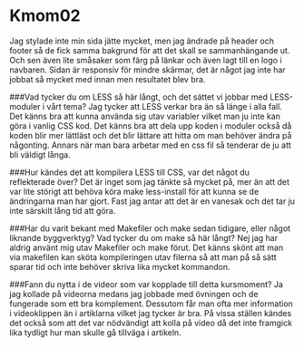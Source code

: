 Kmom02
===============================
Jag stylade inte min sida jätte mycket, men jag ändrade på header och footer så de fick samma bakgrund för att det skall se sammanhängande ut.
Och sen även lite småsaker som färg på länkar och även lagt till en logo i navbaren. Sidan är responsiv för mindre skärmar, det är något jag inte har jobbat så mycket med innan men resultatet blev bra.

###Vad tycker du om LESS så här långt, och det sättet vi jobbar med LESS-moduler i vårt tema?
Jag tycker att LESS verkar bra än så länge i alla fall. Det känns bra att kunna använda sig utav variabler vilket man ju inte kan göra i vanlig CSS kod.
Det känns bra att dela upp koden i moduler också då koden blir mer lättläst och det blir lättare att hitta om man behöver ändra på någonting. Annars när man bara arbetar med en css fil så tenderar de ju att bli väldigt långa.

###Hur kändes det att kompilera LESS till CSS, var det något du reflekterade över?
Det är inget som jag tänkte så mycket på, mer än att det var lite störigt att behöva köra make less-install för att kunna se de ändringarna man har gjort. Fast jag antar att det är en vanesak och det tar ju inte särskilt lång tid att göra.

###Har du varit bekant med Makefiler och make sedan tidigare, eller något liknande byggverktyg? Vad tycker du om make så här långt?
Nej jag har aldrig använt mig utav Makefiler och make förut. Det känns skönt att man via makefilen kan sköta kompileringen utav filerna så att man på så sätt sparar tid och inte behöver skriva lika mycket kommandon.

###Fann du nytta i de videor som var kopplade till detta kursmoment?
Ja jag kollade på videorna medans jag jobbade med övningen och de fungerade som ett bra komplement. Dessutom får man ofta mer information i videoklippen än i artiklarna vilket jag tycker är bra.
På vissa ställen kändes det också som att det var nödvändigt att kolla på video då det inte framgick lika tydligt hur man skulle gå tillväga i artikeln.
